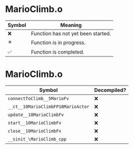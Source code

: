 # MarioClimb.o
| Symbol | Meaning 
| ------------- | ------------- 
| :x: | Function has not yet been started. 
| :eight_pointed_black_star: | Function is in progress. 
| :white_check_mark: | Function is completed. 


# MarioClimb.o
| Symbol | Decompiled? |
| ------------- | ------------- |
| `connectToClimb__5MarioFv` | :x: |
| `__ct__10MarioClimbFP10MarioActor` | :x: |
| `update__10MarioClimbFv` | :x: |
| `start__10MarioClimbFv` | :x: |
| `close__10MarioClimbFv` | :x: |
| `__sinit_\MarioClimb_cpp` | :x: |
